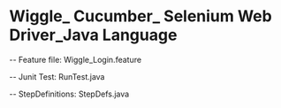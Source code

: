 # Wiggle_ Cucumber_ Selenium Web Driver_Java Language

-- Feature file: Wiggle_Login.feature

-- Junit Test: RunTest.java

-- StepDefinitions: StepDefs.java